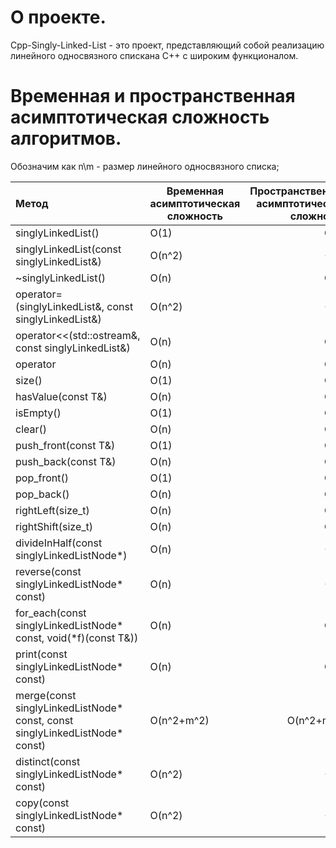 # О проекте.
Cpp-Singly-Linked-List - это проект, представляющий собой реализацию линейного односвязного спискана C++ с широким функционалом.

# Временная и пространственная асимптотическая сложность алгоритмов.
Обозначим как 
n\m - размер линейного односвязного списка;

|Метод|Временная асимптотическая сложность|Пространственная асимптотическая сложность|
:----------|----------|-----------:
|singlyLinkedList()|O(1)|O(1)|
|singlyLinkedList(const singlyLinkedList<T>&)|O(n^2)|O(n)|
|~singlyLinkedList()|O(n)|O(1)|
|operator=(singlyLinkedList<T>&, const singlyLinkedList<T>&)|O(n^2)|O(n)|
|operator<<(std::ostream&, const singlyLinkedList<T>&)|O(n)|O(1)|
|operator[](size_t)|O(n)|O(1)|
|size()|O(1)|O(1)|
|hasValue(const T&)|O(n)|O(1)|
|isEmpty()|O(1)|O(1)|
|clear()|O(n)|O(1)|
|push_front(const T&)|O(1)|O(1)|
|push_back(const T&)|O(n)|O(1)|
|pop_front()|O(1)|O(1)|
|pop_back()|O(n)|O(1)|
|rightLeft(size_t)|O(n)|O(1)|
|rightShift(size_t)|O(n)|O(1)|
|divideInHalf(const singlyLinkedListNode<T>*)|O(n)|O(n)|
|reverse(const singlyLinkedListNode<T>* const)|O(n)|O(n)|
|for_each(const singlyLinkedListNode<T>* const, void(\*f)(const T&))|O(n)|O(1)|
|print(const singlyLinkedListNode<T>* const)|O(n)|O(1)|
|merge(const singlyLinkedListNode<T>* const, const singlyLinkedListNode<T>* const)|O(n^2+m^2)|O(n^2+m^2)|
|distinct(const singlyLinkedListNode<T>* const)|O(n^2)|O(n)|
|copy(const singlyLinkedListNode<T>* const)|O(n^2)|O(n)|


